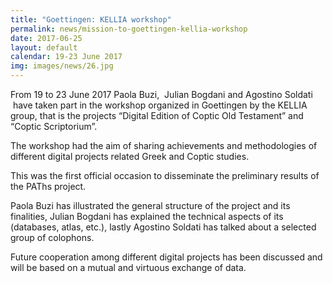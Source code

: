 ```yaml
---
title: "Goettingen: KELLIA workshop"
permalink: news/mission-to-goettingen-kellia-workshop
date: 2017-06-25
layout: default
calendar: 19-23 June 2017
img: images/news/26.jpg
---
```


From 19 to 23 June 2017 Paola Buzi,  Julian Bogdani and Agostino Soldati  have taken part in the workshop organized in Goettingen by the KELLIA group, that is the projects “Digital Edition of Coptic Old Testament” and “Coptic Scriptorium”.

The workshop had the aim of sharing achievements and methodologies of different digital projects related Greek and Coptic studies.

This was the first official occasion to disseminate the preliminary results of the PAThs project.

Paola Buzi has illustrated the general structure of the project and its finalities, Julian Bogdani has explained the technical aspects of its (databases, atlas, etc.), lastly Agostino Soldati has talked about a selected group of colophons.

Future cooperation among different digital projects has been discussed and will be based on a mutual and virtuous exchange of data.
